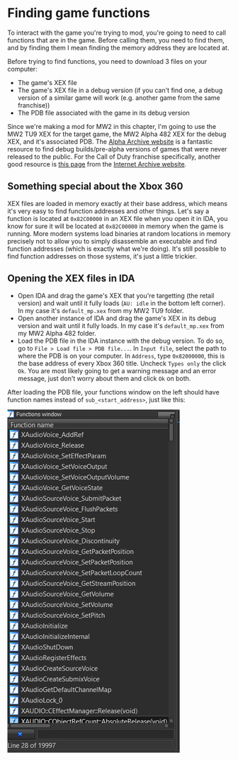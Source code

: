# Finding game functions
To interact with the game you're trying to mod, you're going to need to call functions that are in the game. Before calling them, you need to find them, and by finding them I mean finding the memory address they are located at.

Before trying to find functions, you need to download 3 files on your computer:

- The game's XEX file
- The game's XEX file in a debug version (if you can't find one, a debug version of a similar game will work (e.g. another game from the same franchise))
- The PDB file associated with the game in its debug version

Since we're making a mod for MW2 in this chapter, I'm going to use the MW2 TU9 XEX for the target game, the MW2 Alpha 482 XEX for the debug XEX, and it's associated PDB. The [Alpha Archive website](http://alphaarchive.net/) is a fantastic resource to find debug builds/pre-alpha versions of games that were never released to the public. For the Call of Duty franchise specifically, another good resource is [this page](https://archive.org/download/ProtoWarehouseCoD) from the [Internet Archive website](https://archive.org/).

## Something special about the Xbox 360
XEX files are loaded in memory exactly at their base address, which means it's very easy to find function addresses and other things. Let's say a function is located at `0x82C00000` in an XEX file when you open it in IDA, you know for sure it will be located at `0x82C00000` in memory when the game is running. More modern systems load binaries at random locations in memory precisely not to allow you to simply disassemble an executable and find function addresses (which is exactly what we're doing). It's still possible to find function addresses on those systems, it's just a little trickier.

## Opening the XEX files in IDA

- Open IDA and drag the game's XEX that you're targetting (the retail version) and wait until it fully loads (`AU: idle` in the bottom left corner). In my case it's `default_mp.xex` from my MW2 TU9 folder.
- Open another instance of IDA and drag the game's XEX in its debug version and wait until it fully loads. In my case it's `default_mp.xex` from my MW2 Alpha 482 folder.
- Load the PDB file in the IDA instance with the debug version. To do so, go to `File > Load file > PDB file...`. In `Input file`, select the path to where the PDB is on your computer. In `Address`, type `0x82000000`, this is the base address of every Xbox 360 title. Uncheck `Types only` the click `Ok`. You are most likely going to get a warning message and an error message, just don't worry about them and click `Ok` on both.

After loading the PDB file, your functions window on the left should have function names instead of `sub_<start_address>`, just like this:

<img src="../Resources/Screenshots/ida-functions-window.png" alt="IDA functions window">
